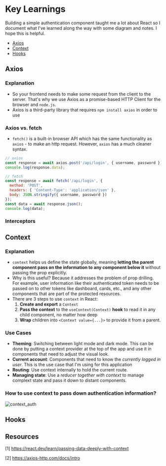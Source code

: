 # Key Learnings
Building a simple authentication component taught me a lot about React so I document what I've learned along the way with some diagram and notes. I hope this is helpful.
- [Axios](#axios)
- [Context](#context)
- [Hooks](#hooks)

## Axios
### Explanation
- So your frontend needs to make some request from the client to the server. That's why we use Axios as a promise-based HTTP Client for the browser and `node.js`. 
- Axios is a third-party library that requires `npm install axios` in order to use
### Axios vs. fetch
- `fetch()` is a built-in browser API which has the same functionality as `axios` - to make an http request. However, `axios` has a much cleaner syntax.
```javascript
// axios
const response = await axios.post('/api/login', { username, password });
console.log(response.data);

// fetch
const response = await fetch('/api/login', {
  method: 'POST',
  headers: { 'Content-Type': 'application/json' },
  body: JSON.stringify({ username, password })
});
const data = await response.json();
console.log(data);
```
### Interceptors


## Context
### Explanation
-  `context` helps us define the state globally, meaning **letting the parent component pass on the information to any component below it** without passing the prop explicitly.
- Why is this useful? Because it addresses the problem of prop drilling. For example, user information like their authenticated token needs to be passed on to other tokens like dashboard, cards, etc., and any other components that are part of the protected resources.
- There are 3 steps to use `context` in React:
    1. **Create and export** a `Context`
    2. **Pass the context** to the `useContext(Context)` **hook** to read it in any child component, no matter how deep
    3. **Wrap** children into `<Context value={...}>` to provide it from a parent.
### Use Cases
- **Theming**: Switching between light mode and dark mode. This can be done by putting a context provider at the top of the app and use it in components that need to adjust the visual look.
- **Current account**: Components that need to know the *currently logged in user*. This is the use case that I'm using for this application
- **Routing**: Use context internally to hold the current route. 
- **Managing state**: Use a *reducer together with context* to manage complext state and pass it down to distant components.
### How to use context to pass down authentication information?
![context_auth](https://github.com/user-attachments/assets/dd33342e-5d5c-4e89-8faf-c48aba7c2b92)

## Hooks

## Resources
[1] https://react.dev/learn/passing-data-deeply-with-context

[2] https://axios-http.com/docs/intro